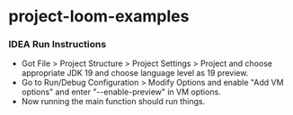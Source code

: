 # project-loom-examples

### IDEA Run Instructions

- Got File > Project Structure > Project Settings > Project and choose appropriate JDK 19 and choose language level as 19 preview.
- Go to Run/Debug Configuration > Modify Options and enable "Add VM options" and enter "--enable-preview" in VM options.
- Now running the main function should run things.